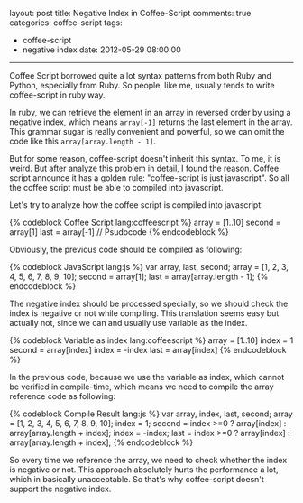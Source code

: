 layout: post
title: Negative Index in Coffee-Script
comments: true
categories: coffee-script
tags:
  - coffee-script
  - negative index
date: 2012-05-29 08:00:00
---
Coffee Script borrowed quite a lot syntax patterns from both Ruby and Python, especially from Ruby.
So people, like me, usually tends to write coffee-script in ruby way. 

In ruby, we can retrieve the element in an array in reversed order by using a negative index, which means `array[-1]` returns the last element in the array. This grammar sugar is really convenient and powerful, so we can omit the code like this `array[array.length - 1]`.

But for some reason, coffee-script doesn't inherit this syntax. To me, it is weird. But after analyze this problem in detail, I found the reason.
Coffee script announce it has a golden rule: "coffee-script is just javascript". So all the coffee script must be able to compiled into javascript.

Let's try to analyze how the coffee script is compiled into javascript:

{% codeblock Coffee Script lang:coffeescript %}
array = [1..10]
second = array[1]
last = array[-1] // Psudocode
{% endcodeblock %}

Obviously, the previous code should be compiled as following:

{% codeblock JavaScript lang:js %}
var array, last, second;
array = [1, 2, 3, 4, 5, 6, 7, 8, 9, 10];
second = array[1];
last = array[array.length - 1];
{% endcodeblock %}

The negative index should be processed specially, so we should check the index is negative or not while compiling. This translation seems easy but actually not, since we can and usually use variable as the index.

{% codeblock Variable as index lang:coffeescript %}
array = [1..10]
index = 1
second = array[index]
index = -index
last = array[index] 
{% endcodeblock %}

In the previous code, because we use the variable as index, which cannot be verified in compile-time, which means we need to compile the array reference code as following:

{% codeblock Compile Result lang:js %}
var array, index, last, second;
array = [1, 2, 3, 4, 5, 6, 7, 8, 9, 10];
index = 1;
second = index >=0 ? array[index] : array[array.length + index];
index = -index;
last = index >=0 ? array[index] : array[array.length + index];
{% endcodeblock %}

So every time we reference the array, we need to check whether the index is negative or not. This approach absolutely hurts the performance a lot, which in basically unacceptable. 
So that's why coffee-script doesn't support the negative index.